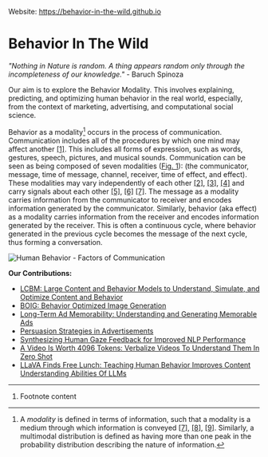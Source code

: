 Website: https://behavior-in-the-wild.github.io

# Behavior In The Wild
*"Nothing in Nature is random. A thing appears random only through the incompleteness of our knowledge."* - Baruch Spinoza

Our aim is to explore the Behavior Modality. This involves explaining, predicting, and optimizing human behavior in the real world, especially, from the context of marketing, advertising, and computational social science.

Behavior as a modality[^1] occurs in the process of communication. Communication includes all of the procedures by which one mind may affect another [[1]](#footnote1). This includes all forms of expression, such as words, gestures, speech, pictures, and musical sounds. Communication can be seen as being composed of seven modalities ([Fig. 1](#fig:factors-of-communication)): (the communicator, message, time of message, channel, receiver, time of effect, and effect). These modalities may vary independently of each other [[2]](#footnote2), [[3]](#footnote3), [[4]](#footnote4) and carry signals about each other [[5]](#footnote5), [[6]](#footnote6) [[7]](#footnote7). The message as a modality carries information from the communicator to receiver and encodes information generated by the communicator. Similarly, behavior (aka effect) as a modality carries information from the receiver and encodes information generated by the receiver. This is often a continuous cycle, where behavior generated in the previous cycle becomes the message of the next cycle, thus forming a conversation.

![Human Behavior - Factors of Communication](http://behavior-in-the-wild.github.io/images/Human-Behavior.png)

**Our Contributions:**
- [LCBM: Large Content and Behavior Models to Understand, Simulate, and Optimize Content and Behavior](./LCBM.html)
- [BOIG: Behavior Optimized Image Generation](https://arxiv.org/abs/2311.10995)
- [Long-Term Ad Memorability: Understanding and Generating Memorable Ads](https://arxiv.org/abs/2309.00378)
- [Persuasion Strategies in Advertisements](https://midas-research.github.io/persuasion-advertisements/)
- [Synthesizing Human Gaze Feedback for Improved NLP Performance](https://aclanthology.org/2023.eacl-main.139/)
- [A Video Is Worth 4096 Tokens: Verbalize Videos To Understand Them In Zero Shot](./video-4096.html)
- [LLaVA Finds Free Lunch: Teaching Human Behavior Improves Content Understanding Abilities Of LLMs](https://arxiv.org/abs/2405.00942)

---

[^1]: A *modality* is defined in terms of information, such that a modality is a medium through which information is conveyed [[7]](#footnote7), [[8]](#footnote8), [[9]](#footnote9). Similarly, a multimodal distribution is defined as having more than one peak in the probability distribution describing the nature of information.

<ol id="footnotes">
  <li id="footnote1">Footnote content</li>
</ol>
